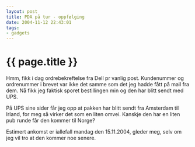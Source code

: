 ```yaml
---
layout: post
title: PDA på tur - oppfølging
date: 2004-11-12 22:43:01
tags:
- gadgets
---
```


{{ page.title }}
================

Hmm, fikk i dag ordrebekreftelse fra Dell pr vanlig post. Kundenummer og ordrenummer i brevet var ikke det samme som det jeg hadde fått på mail fra dem. Nå fikk jeg faktisk sporet bestillingen min og den har blitt sendt med UPS.

På UPS sine sider får jeg opp at pakken har blitt sendt fra Amsterdam til Irland, for meg så virker det som en liten omvei. Kanskje den har en liten pub runde får den kommer til Norge?

Estimert ankomst er iallefall mandag den 15.11.2004, gleder meg, selv om jeg vil tro at den kommer noe senere.